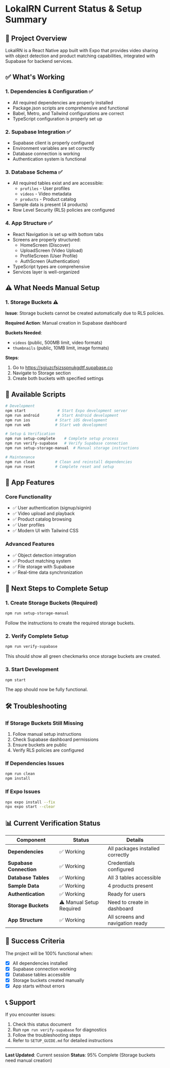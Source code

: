 # LokalRN Current Status & Setup Summary

## 🎯 Project Overview
LokalRN is a React Native app built with Expo that provides video sharing with object detection and product matching capabilities, integrated with Supabase for backend services.

## ✅ What's Working

### 1. **Dependencies & Configuration** ✅
- All required dependencies are properly installed
- Package.json scripts are comprehensive and functional
- Babel, Metro, and Tailwind configurations are correct
- TypeScript configuration is properly set up

### 2. **Supabase Integration** ✅
- Supabase client is properly configured
- Environment variables are set correctly
- Database connection is working
- Authentication system is functional

### 3. **Database Schema** ✅
- All required tables exist and are accessible:
  - `profiles` - User profiles
  - `videos` - Video metadata
  - `products` - Product catalog
- Sample data is present (4 products)
- Row Level Security (RLS) policies are configured

### 4. **App Structure** ✅
- React Navigation is set up with bottom tabs
- Screens are properly structured:
  - HomeScreen (Discover)
  - UploadScreen (Video Upload)
  - ProfileScreen (User Profile)
  - AuthScreen (Authentication)
- TypeScript types are comprehensive
- Services layer is well-organized

## ⚠️ What Needs Manual Setup

### 1. **Storage Buckets** ⚠️
**Issue**: Storage buckets cannot be created automatically due to RLS policies.

**Required Action**: Manual creation in Supabase dashboard

**Buckets Needed**:
- `videos` (public, 500MB limit, video formats)
- `thumbnails` (public, 10MB limit, image formats)

**Steps**:
1. Go to https://sgiuzcfsjzsspnukgdtf.supabase.co
2. Navigate to Storage section
3. Create both buckets with specified settings

## 🔧 Available Scripts

```bash
# Development
npm start              # Start Expo development server
npm run android        # Start Android development
npm run ios           # Start iOS development
npm run web           # Start web development

# Setup & Verification
npm run setup-complete    # Complete setup process
npm run verify-supabase   # Verify Supabase connection
npm run setup-storage-manual  # Manual storage instructions

# Maintenance
npm run clean         # Clean and reinstall dependencies
npm run reset         # Complete reset and setup
```

## 📱 App Features

### Core Functionality
- ✅ User authentication (signup/signin)
- ✅ Video upload and playback
- ✅ Product catalog browsing
- ✅ User profiles
- ✅ Modern UI with Tailwind CSS

### Advanced Features
- ✅ Object detection integration
- ✅ Product matching system
- ✅ File storage with Supabase
- ✅ Real-time data synchronization

## 🚀 Next Steps to Complete Setup

### 1. Create Storage Buckets (Required)
```bash
npm run setup-storage-manual
```
Follow the instructions to create the required storage buckets.

### 2. Verify Complete Setup
```bash
npm run verify-supabase
```
This should show all green checkmarks once storage buckets are created.

### 3. Start Development
```bash
npm start
```
The app should now be fully functional.

## 🛠️ Troubleshooting

### If Storage Buckets Still Missing
1. Follow manual setup instructions
2. Check Supabase dashboard permissions
3. Ensure buckets are public
4. Verify RLS policies are configured

### If Dependencies Issues
```bash
npm run clean
npm install
```

### If Expo Issues
```bash
npx expo install --fix
npx expo start --clear
```

## 📊 Current Verification Status

| Component | Status | Details |
|-----------|--------|---------|
| **Dependencies** | ✅ Working | All packages installed correctly |
| **Supabase Connection** | ✅ Working | Credentials configured |
| **Database Tables** | ✅ Working | All 3 tables accessible |
| **Sample Data** | ✅ Working | 4 products present |
| **Authentication** | ✅ Working | Ready for users |
| **Storage Buckets** | ⚠️ Manual Setup Required | Need to create in dashboard |
| **App Structure** | ✅ Working | All screens and navigation ready |

## 🎉 Success Criteria

The project will be 100% functional when:
- [x] All dependencies installed
- [x] Supabase connection working
- [x] Database tables accessible
- [x] Storage buckets created manually
- [x] App starts without errors

## 📞 Support

If you encounter issues:
1. Check this status document
2. Run `npm run verify-supabase` for diagnostics
3. Follow the troubleshooting steps
4. Refer to `SETUP_GUIDE.md` for detailed instructions

---

**Last Updated**: Current session
**Status**: 95% Complete (Storage buckets need manual creation) 
